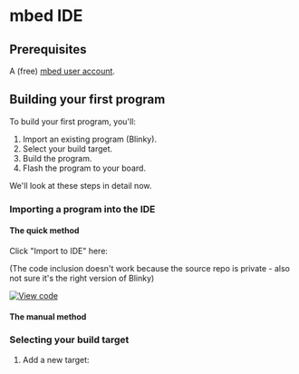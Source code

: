 # mbed IDE



## Prerequisites 

A (free) [mbed user account](https://developer.mbed.org/account/signup/).


## Building your first program

To build your first program, you'll:

1. Import an existing program (Blinky).
1. Select your build target.
1. Build the program.
1. Flash the program to your board.

We'll look at these steps in detail now.

### Importing a program into the IDE



#### The quick method

Click "Import to IDE" here:

(The code inclusion doesn't work because the source repo is private - also not sure it's the right version of Blinky)

[![View code](https://www.mbed.com/embed/?url=https://github.com/ARMmbed/mbed-os/)](https://github.com/ARMmbed/mbed-os/blob/master/TESTS/integration/threaded_blinky/main.cpp)

#### The manual method


### Selecting your build target



1. Add a new target: 
